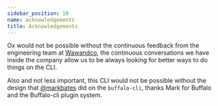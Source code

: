 ```yaml
---
sidebar_position: 10
name: acknowledgements
title: Acknowledgements
---
```


Ox would not be possible without the continuous feedback from the engineering team at [Wawandco](https://wawand.co), the continuous conversations we have inside the company allow us to be always looking for better ways to do things on the CLI.

Also and not less important, this CLI would not be possible without the design that [@markbates](https://github.com/markbates) did on the `buffalo-cli`, thanks Mark for Buffalo and the Buffalo-cli plugin system.
